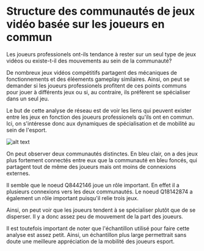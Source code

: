 # Structure des communautés de jeux vidéo basée sur les joueurs en commun
Les joueurs professionels ont-ils tendance à rester sur un seul type de jeux vidéos ou existe-t-il des mouvements au sein de la communauté?

De nombreux jeux vidéos compétitifs partagent des mécaniques de fonctionnements et des éléements gameplay similaires. Ainsi, on peut se demander si les joueurs professionels profitent de ces points communs pour jouer à différents jeux ou si, au contraire, ils préfèrent se spécialiser dans un seul jeu. 

Le but de cette analyse de réseau est de voir les liens qui peuvent exister entre les jeux en fonction des joueurs professionels qu'ils ont en commun. Ici, on s'intéresse donc aux dynamiques de spécialisation et de mobilité au sein de l'esport.

![alt text](<https://github.com/enaxorb/esportplayers/blob/main/Documentation/Réponses%20aux%20questionnements/Images/jeuannee.png>)

On peut observer deux communautés distinctes. En bleu clair, on a des jeux plus fortement connectés entre eux que la communauté en bleu foncés, qui partagent tout de même des joueurs mais ont moins de connexions externes.

Il semble que le noeud Q8442146 joue un rôle important. En effet il a plusieurs connexions vers les deux communautés. 
Le noeud Q18142874 a également un rôle important puisqu'il relie trois jeux.

Ainsi, on peut voir que les joueurs tendent à se spécialiser plutôt que de se disperser. Il y a donc assez peu de mouvement de la part des joueurs.

Il est toutefois important de noter que l'échantillon utilisé pour faire cette analyse est assez petit. Ainsi, un échantillon plus large permettrait sans doute une meilleure appréciation de la mobilité des joueurs esport.